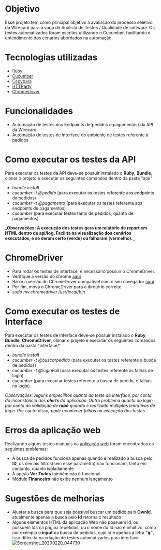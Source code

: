 # Objetivo
Esse projeto tem como principal objetivo a avaliação do processo seletivo da Wirecard para a vaga de Analista de Testes / Qualidade de software.
Os testes automatizados foram escritos utilizando o Cucumber, facilitando o entendimento dos cenários abordados na automação.

# Tecnologias utilizadas
- [Ruby](https://www.ruby-lang.org/pt/)
- [Cucumber](https://cucumber.io/)
- [Capybara](https://www.rubydoc.info/github/jnicklas/capybara)
- [HTTParty](https://www.rubydoc.info/github/jnunemaker/httparty/HTTParty/ClassMethods)
- [Chromedriver](https://chromedriver.chromium.org/downloads)

# Funcionalidades
- Automação de testes dos Endpoints de(pedidos e pagamentos) da API da Wirecard
- Automação de testes de interface do ambiente de testes referente à pedidos

# Como executar os testes da API
Para executar os testes da API deve-se possuir instalado o **Ruby**, **Bundle**, clonar o projeto e executar os seguintes comandos dentro da pasta "api/"
- *bundle install*
- *cucumber -t @pedido* (para executar os testes referente aos endpoints de pedidos)
- *cucumber -t @pagamento* (para executar os testes referente aos endpoints de pagamentos)
- *cucumber* (para executar testes tanto de pedidos, quanto de pagamentos)

**_Observações: A execução dos testes gera um relatório de report em HTML dentro de api/log. Facilita na visualização dos cenários executados, e se deram certo (verde) ou falharam (vermelho). _**

# ChromeDriver
- Para rodar os testes de interface, é necessário possuir o ChromeDriver.
- Verifique a versão do chrome [aqui](https://chromedriver.storage.googleapis.com/LATEST_RELEASE)
- Baixe a versão do ChromeDriver compatível com o seu navegador [aqui](https://chromedriver.storage.googleapis.com/index.html)
- Por fim, mova o ChromeDriver para o diretório correto:
- *sudo mv chromedriver /usr/local/bin* 

# Como executar os testes de Interface

Para executar os testes de Interface deve-se possuir instalado o **Ruby**, **Bundle**, **ChromeDriver**, clonar o projeto e executar os seguintes comandos dentro da pasta "interface/"
- *bundle install*
- *cucumber -t @buscarpedido* (para executar os testes referente a busca de pedidos)
- *cucumber -t @loginFail* (para executar os testes referente as falhas de login)
- *cucumber* (para executar testes referente a busca de pedido, e falhas no login)

*Observações: Alguns empecilhos quanto ao teste de interface, por conta da inconstância dos **alerts** da aplicação. Outro problema quanto
ao login, por conta da validação de **robô** quando é realizado multiplas tentativas de login. Por conta disso, pode acontecer
falhas na execução dos testes*

# Erros da **aplicação web**
Realizando alguns testes manuais na [aplicação web](https://conta-sandbox.wirecard.com.br/) foram encontrados os seguintes problemas:
- A busca de pedidos funciona apenas quando é realizado a busca pelo **ID**, os demais filtros(sem esse parâmetro) não funcionam, tanto em conjunto, quanto isoladamente
- A opção **Ver Todos** também não é funcional
- Módulo **Financeiro** não exibe nenhum lançamento

# Sugestões de melhorias
- Ajustar a busca para que seja possível buscar um pedido pelo **OwnId**, atualmente apenas a busca pelo **Id** retorna o resultado
- Alguns elementos HTML da aplicação Web não possuem Id, ou possuem Ids na pagina repetidos, ou o nome do Id não é intuitivo, como por
exemplo o **input** da busca de pedidos, cujo id é apenas a letra **"q"**, isso dificulta na criação de testes automatizados para interface
![Screenshot_20200220_044730](https://user-images.githubusercontent.com/32210024/74916424-36589500-539c-11ea-93b9-d93b490a7ac9.png)




